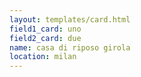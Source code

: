 ```yaml
---
layout: templates/card.html
field1_card: uno
field2_card: due
name: casa di riposo girola
location: milan
---
```


